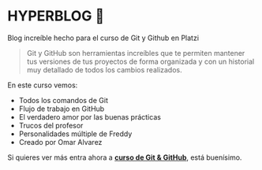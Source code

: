 # HYPERBLOG 💚
Blog increíble hecho para el curso de Git y Github en Platzi
> Git y GitHub son herramientas increíbles que te permiten mantener tus versiones de tus proyectos de forma organizada y con un historial muy detallado de todos los cambios realizados.

En este curso vemos:
- Todos los comandos de Git
- Flujo de trabajo en GitHub
- El verdadero amor por las buenas prácticas
- Trucos del profesor
- Personalidades múltiple de Freddy
- Creado por Omar Alvarez

Si quieres ver más entra ahora a [**curso de Git & GitHub**](https://platzi.com/clases/git-github/), está buenísimo.


